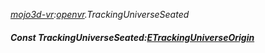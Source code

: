 _[mojo3d-vr](../../modules/mojo3d-vr/mojo3d-vr-module.md):[openvr](openvr:).TrackingUniverseSeated_
##### Const TrackingUniverseSeated:[ETrackingUniverseOrigin](../../modules/mojo3d-vr/openvr-etrackinguniverseorigin.md)
